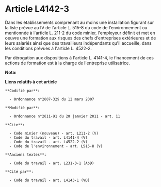 # Article L4142-3

Dans les établissements comprenant au moins une installation figurant sur la liste prévue au IV de l'article L. 515-8 du code
de l'environnement ou mentionnée à l'article L. 211-2 du code minier, l'employeur définit et met en oeuvre une formation aux
risques des chefs d'entreprises extérieures et de leurs salariés ainsi que des travailleurs indépendants qu'il accueille,
dans les conditions prévues à l'article L. 4522-2. 

Par dérogation aux dispositions à l'article L. 4141-4, le financement de ces actions de formation est à la charge de
l'entreprise utilisatrice.

**Nota:**



**Liens relatifs à cet article**

	**Codifié par**:

	  - Ordonnance n°2007-329 du 12 mars 2007

	**Modifié par**:

	  - Ordonnance n°2011-91 du 20 janvier 2011 - art. 11

	**Cite**:

	  - Code minier (nouveau) - art. L211-2 (V)
	  - Code du travail - art. L4141-4 (V)
	  - Code du travail - art. L4522-2 (V)
	  - Code de l'environnement - art. L515-8 (V)

	**Anciens textes**:

	  - Code du travail - art. L231-3-1 (AbD)

	**Cité par**:

	  - Code du travail - art. L4143-1 (VD)
